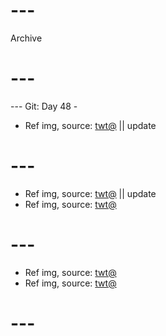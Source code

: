 # ---
Archive
# ---

--- Git: Day 48 -

- Ref img, source: [twt@](https://x.com/TatsuyaBot/status/1812698318096708024) || update

# ---

- Ref img, source: [twt@](https://www.youtube.com/shorts/VrGjcgbjhy4) || update
- Ref img, source: [twt@](https://x.com/opdaiIy/status/1812292155110519086) 

# ---

- Ref img, source: [twt@](https://x.com/pewpiece/status/1812292777394241877)
- Ref img, source: [twt@](https://x.com/GAx5jx8Lsq4mBIn/status/1812403900940521802)

# ---

